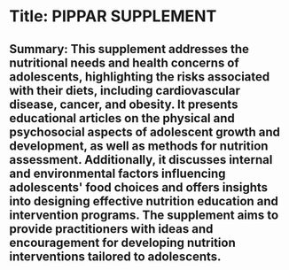 # Title: PIPPAR SUPPLEMENT

## Summary: This supplement addresses the nutritional needs and health concerns of adolescents, highlighting the risks associated with their diets, including cardiovascular disease, cancer, and obesity. It presents educational articles on the physical and psychosocial aspects of adolescent growth and development, as well as methods for nutrition assessment. Additionally, it discusses internal and environmental factors influencing adolescents' food choices and offers insights into designing effective nutrition education and intervention programs. The supplement aims to provide practitioners with ideas and encouragement for developing nutrition interventions tailored to adolescents.